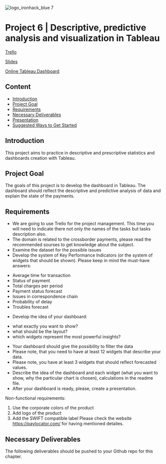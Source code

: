 ![logo_ironhack_blue 7](https://user-images.githubusercontent.com/23629340/40541063-a07a0a8a-601a-11e8-91b5-2f13e4e6b441.png)

# Project 6 | Descriptive, predictive analysis and visualization in Tableau

[Trello](https://trello.com/b/MfsPepIS/project-6)

[Slides](https://github.com/MichelBrunGit/Ironhack-DAFT-Project6-Descriptive_predictive_analysis_visualization_in_Tableau/blob/main/Project%206%20-%20PayLocator.pdf)

[Online Tableau Dashboard](https://dub01.online.tableau.com/t/ironnesma/authoring/Project6/Dashboard44#1)

## Content
- [Introduction](#introduction)
- [Project Goal](#project-goal)
- [Requirements](#requirements)
- [Necessary Deliverables](#necessary-deliverables)
- [Presentation](#presentation)
- [Suggested Ways to Get Started](#suggested-ways-to-get-started)


## Introduction

This project aims to practice in descriptive and prescriptive statistics  and dashboards creation with Tableau.




## Project Goal
The goals of this project is to develop the dashboard in Tableau. 
The dashboard should reflect the descriptive and predictive analysis of data and explain the state of the payments.




## Requirements


* We are going to use Trello for the project management. This time you will need to indicate there not only the names of the tasks but tasks description also. 
* The domain is related to the crossborder payments, please read the recommended sourses to get knowledge about the subject.
* Examine the dataset for the possible issues
* Develop the system of Key Performance Indicators (or the system of widgets that should be shown). Please keep in mind the must-have answers:
- Average time for transaction
- Status of payment
- Total charges per period
- Payment status forecast
- Issues in correspondence chain
- Probability of delay
- Troubles forecast
* Develop the idea of your dashboard:
 - what exactly you want to show?
 - what should be the layout?
 - which widgets represent the most powerful insights?
* Your dashboard should give the possibility to filter the data
* Please note, that you need to have at least 12 widgets that describe your data.
* Please note, you have at least 3 widgets that should reflect forecasted values.
* Describe the idea of the dashboard and each widget (what you want to show, why the particular chart is chosen), calculations in the readme file.
* After your dashboard is ready, please, create a presentation.

Non-functional requirements:
1. Use the corporate colors of the product
2. Add logo of the product
3. Add the SWIFT compatible label
Please check the website https://paylocator.com/ for having mentioned detailes.

## Necessary Deliverables

The following deliverables should be pushed to your Github repo for this chapter.
